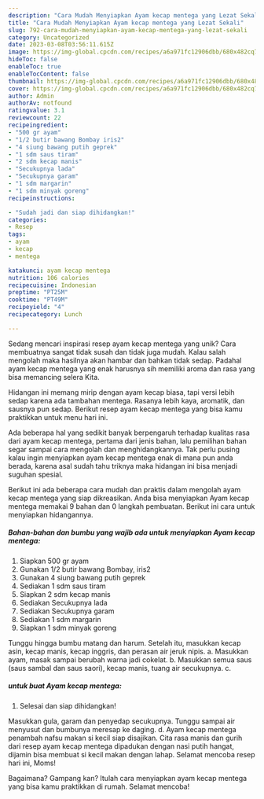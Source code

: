 ```yaml
---
description: "Cara Mudah Menyiapkan Ayam kecap mentega yang Lezat Sekali"
title: "Cara Mudah Menyiapkan Ayam kecap mentega yang Lezat Sekali"
slug: 792-cara-mudah-menyiapkan-ayam-kecap-mentega-yang-lezat-sekali
category: Uncategorized
date: 2023-03-08T03:56:11.615Z
image: https://img-global.cpcdn.com/recipes/a6a971fc12906dbb/680x482cq70/ayam-kecap-mentega-foto-resep-utama.jpg
hideToc: false
enableToc: true
enableTocContent: false
thumbnail: https://img-global.cpcdn.com/recipes/a6a971fc12906dbb/680x482cq70/ayam-kecap-mentega-foto-resep-utama.jpg
cover: https://img-global.cpcdn.com/recipes/a6a971fc12906dbb/680x482cq70/ayam-kecap-mentega-foto-resep-utama.jpg
author: Admin
authorAv: notfound
ratingvalue: 3.1
reviewcount: 22
recipeingredient:
- "500 gr ayam"
- "1/2 butir bawang Bombay iris2"
- "4 siung bawang putih geprek"
- "1 sdm saus tiram"
- "2 sdm kecap manis"
- "Secukupnya lada"
- "Secukupnya garam"
- "1 sdm margarin"
- "1 sdm minyak goreng"
recipeinstructions:

- "Sudah jadi dan siap dihidangkan!"
categories:
- Resep
tags:
- ayam
- kecap
- mentega

katakunci: ayam kecap mentega 
nutrition: 106 calories
recipecuisine: Indonesian
preptime: "PT25M"
cooktime: "PT49M"
recipeyield: "4"
recipecategory: Lunch

---
```





Sedang mencari inspirasi resep ayam kecap mentega yang unik? Cara membuatnya sangat tidak susah dan tidak juga mudah. Kalau salah mengolah maka hasilnya akan hambar dan bahkan tidak sedap. Padahal ayam kecap mentega yang enak harusnya sih memiliki aroma dan rasa yang bisa memancing selera Kita.





Hidangan ini memang mirip dengan ayam kecap biasa, tapi versi lebih sedap karena ada tambahan mentega. Rasanya lebih kaya, aromatik, dan sausnya pun sedap. Berikut resep ayam kecap mentega yang bisa kamu praktikkan untuk menu hari ini.

Ada beberapa hal yang sedikit banyak berpengaruh terhadap kualitas rasa dari ayam kecap mentega, pertama dari jenis bahan, lalu pemilihan bahan segar sampai cara mengolah dan menghidangkannya. Tak perlu pusing kalau ingin menyiapkan ayam kecap mentega enak di mana pun anda berada, karena asal sudah tahu triknya maka hidangan ini bisa menjadi suguhan spesial.






Berikut ini ada beberapa cara mudah dan praktis dalam mengolah ayam kecap mentega yang siap dikreasikan. Anda bisa menyiapkan Ayam kecap mentega memakai 9 bahan dan 0 langkah pembuatan. Berikut ini cara untuk menyiapkan hidangannya.

<!--inarticleads1-->

##### Bahan-bahan dan bumbu yang wajib ada untuk menyiapkan Ayam kecap mentega:

1. Siapkan 500 gr ayam
1. Gunakan 1/2 butir bawang Bombay, iris2
1. Gunakan 4 siung bawang putih geprek
1. Sediakan 1 sdm saus tiram
1. Siapkan 2 sdm kecap manis
1. Sediakan Secukupnya lada
1. Sediakan Secukupnya garam
1. Sediakan 1 sdm margarin
1. Siapkan 1 sdm minyak goreng


Tunggu hingga bumbu matang dan harum. Setelah itu, masukkan kecap asin, kecap manis, kecap inggris, dan perasan air jeruk nipis. a. Masukkan ayam, masak sampai berubah warna jadi cokelat. b. Masukkan semua saus (saus sambal dan saus saori), kecap manis, tuang air secukupnya. c. 

<!--inarticleads2-->

#####  untuk buat Ayam kecap mentega:


1. Selesai dan siap dihidangkan!

Masukkan gula, garam dan penyedap secukupnya. Tunggu sampai air menyusut dan bumbunya meresap ke daging. d. Ayam kecap mentega penambah nafsu makan si kecil siap disajikan. Cita rasa manis dan gurih dari resep ayam kecap mentega dipadukan dengan nasi putih hangat, dijamin bisa membuat si kecil makan dengan lahap. Selamat mencoba resep hari ini, Moms! 

Bagaimana? Gampang kan? Itulah cara menyiapkan ayam kecap mentega yang bisa kamu praktikkan di rumah. Selamat mencoba!
